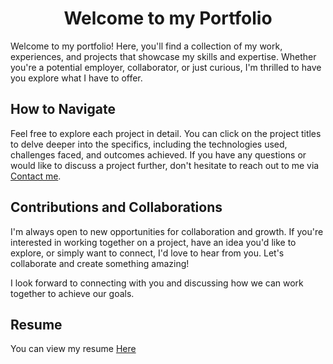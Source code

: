 <h1 align="center">Welcome to my Portfolio</h1>
Welcome to my portfolio! Here, you'll find a collection of my work, experiences, and projects that showcase my skills and expertise. Whether you're a potential employer, collaborator, or just curious, I'm thrilled to have you explore what I have to offer.

## How to Navigate

Feel free to explore each project in detail. You can click on the project titles to delve deeper into the specifics, including the technologies used, challenges faced, and outcomes achieved. If you have any questions or would like to discuss a project further, don't hesitate to reach out to me via [Contact me](mailto:sainathislavath7@gmail.com).

## Contributions and Collaborations

I'm always open to new opportunities for collaboration and growth. If you're interested in working together on a project, have an idea you'd like to explore, or simply want to connect, I'd love to hear from you. Let's collaborate and create something amazing!

I look forward to connecting with you and discussing how we can work together to achieve our goals.

## Resume

You can view my resume [Here](https://sainathislavath.netlify.app/)